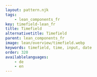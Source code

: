 ```yaml
---
layout: pattern.njk
tags: 
    - lean_components_fr
key: timefield-lean_fr
title: Timefield
alternativetitle: Timefield
parent: lean_components_fr
image: lean/overview/timefield.webp
keywords: timefield, time, input, date
order: 320
availablelanguages: 
    - de
    - en
---
```

